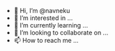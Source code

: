 - 👋 Hi, I’m @navneku
- 👀 I’m interested in ...
- 🌱 I’m currently learning ...
- 💞️ I’m looking to collaborate on ...
- 📫 How to reach me ...

<!---
navneku/navneku is a ✨ special ✨ repository because its `README.md` (this file) appears on your GitHub profile.
You can click the Preview link to take a look at your changes.
--->
